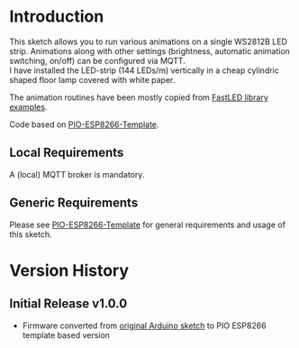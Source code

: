 # Introduction 
This sketch allows you to run various animations on a single WS2812B LED strip. Animations along with other settings (brightness, automatic animation switching, on/off) can be configured via MQTT.  
I have installed the LED-strip (144 LEDs/m) vertically in a cheap cylindric shaped floor lamp covered with white paper.  
  
The animation routines have been mostly copied from [FastLED library examples](https://github.com/FastLED/FastLED/tree/master/examples).  

Code based on [PIO-ESP8266-Template](https://github.com/juepi/PIO-ESP8266-Template).

## Local Requirements
A (local) MQTT broker is mandatory.  

## Generic Requirements
Please see [PIO-ESP8266-Template](https://github.com/juepi/PIO-ESP8266-Template) for general requirements and usage of this sketch.  

# Version History

## Initial Release v1.0.0
- Firmware converted from [original Arduino sketch](https://github.com/juepi/ESP8266-FloorLamp) to PIO ESP8266 template based version